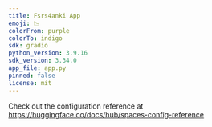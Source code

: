 ```yaml
---
title: Fsrs4anki App
emoji: 📉
colorFrom: purple
colorTo: indigo
sdk: gradio
python_version: 3.9.16
sdk_version: 3.34.0
app_file: app.py
pinned: false
license: mit
---
```


Check out the configuration reference at https://huggingface.co/docs/hub/spaces-config-reference
